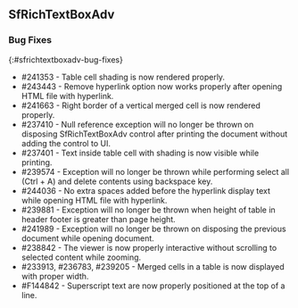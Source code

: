 ## SfRichTextBoxAdv

### Bug Fixes
{:#sfrichtextboxadv-bug-fixes}
* \#241353 - Table cell shading is now rendered properly.
* \#243443 - Remove hyperlink option now works properly after opening HTML file with hyperlink.
* \#241663 - Right border of a vertical merged cell is now rendered properly.
* \#237410 - Null reference exception will no longer be thrown on disposing SfRichTextBoxAdv control after printing the document without adding the control to UI.
* \#237401 - Text inside table cell with shading is now visible while printing.
* \#239574 - Exception will no longer be thrown while performing select all (Ctrl + A) and delete contents using backspace key.
* \#244036 - No extra spaces added before the hyperlink display text while opening HTML file with hyperlink.
* \#239881 - Exception will no longer be thrown when height of table in header footer is greater than page height.
* \#241989 - Exception will no longer be thrown on disposing the previous document while opening document.
* \#238842 - The viewer is now properly interactive without scrolling to selected content while zooming.
* \#233913, \#236783, \#239205 - Merged cells in a table is now displayed with proper width.
* \#F144842 - Superscript text are now properly positioned at the top of a line.